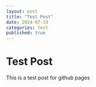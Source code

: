 ```yaml
---
layout: post
title: "Test Post"
date: 2024-07-19
categories: test
published: true
---
```


# Test Post
This is a test post for github pages
